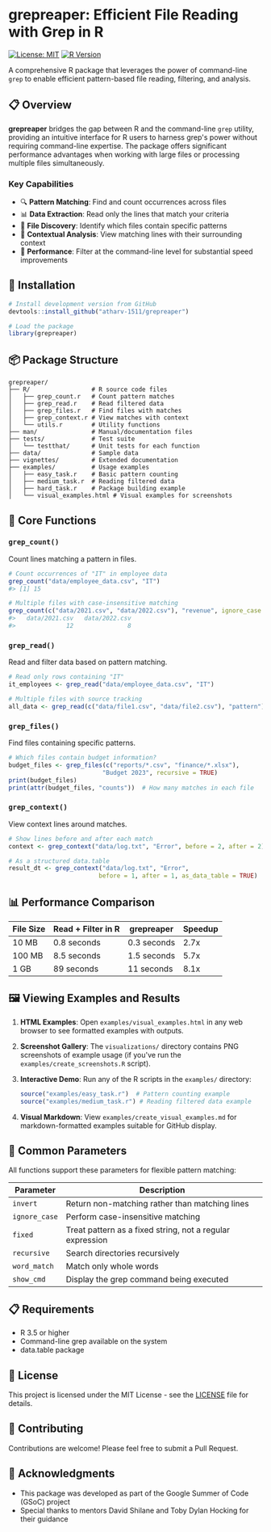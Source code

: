 # grepreaper: Efficient File Reading with Grep in R

[![License: MIT](https://img.shields.io/badge/License-MIT-yellow.svg)](https://opensource.org/licenses/MIT)
[![R Version](https://img.shields.io/badge/R-%3E%3D%203.5.0-blue)](https://www.r-project.org/)

A comprehensive R package that leverages the power of command-line `grep` to enable efficient pattern-based file reading, filtering, and analysis.

## 📋 Overview

**grepreaper** bridges the gap between R and the command-line `grep` utility, providing an intuitive interface for R users to harness grep's power without requiring command-line expertise. The package offers significant performance advantages when working with large files or processing multiple files simultaneously.

### Key Capabilities

- 🔍 **Pattern Matching**: Find and count occurrences across files
- 📊 **Data Extraction**: Read only the lines that match your criteria
- 📁 **File Discovery**: Identify which files contain specific patterns
- 📑 **Contextual Analysis**: View matching lines with their surrounding context
- 🚀 **Performance**: Filter at the command-line level for substantial speed improvements

## 🔧 Installation

```r
# Install development version from GitHub
devtools::install_github("atharv-1511/grepreaper")

# Load the package
library(grepreaper)
```

## 📦 Package Structure

```
grepreaper/
├── R/                 # R source code files
│   ├── grep_count.r   # Count pattern matches
│   ├── grep_read.r    # Read filtered data
│   ├── grep_files.r   # Find files with matches
│   ├── grep_context.r # View matches with context
│   └── utils.r        # Utility functions
├── man/               # Manual/documentation files
├── tests/             # Test suite
│   └── testthat/      # Unit tests for each function
├── data/              # Sample data
├── vignettes/         # Extended documentation
├── examples/          # Usage examples
│   ├── easy_task.r    # Basic pattern counting
│   ├── medium_task.r  # Reading filtered data
│   ├── hard_task.r    # Package building example
│   └── visual_examples.html # Visual examples for screenshots
```

## 🚀 Core Functions

### `grep_count()`
Count lines matching a pattern in files.

```r
# Count occurrences of "IT" in employee data
grep_count("data/employee_data.csv", "IT")
#> [1] 15

# Multiple files with case-insensitive matching
grep_count(c("data/2021.csv", "data/2022.csv"), "revenue", ignore_case = TRUE)
#>   data/2021.csv   data/2022.csv 
#>              12               8 
```

### `grep_read()`
Read and filter data based on pattern matching.

```r
# Read only rows containing "IT"
it_employees <- grep_read("data/employee_data.csv", "IT")

# Multiple files with source tracking
all_data <- grep_read(c("data/file1.csv", "data/file2.csv"), "pattern")
```

### `grep_files()`
Find files containing specific patterns.

```r
# Which files contain budget information?
budget_files <- grep_files(c("reports/*.csv", "finance/*.xlsx"), 
                          "Budget 2023", recursive = TRUE)
print(budget_files)
print(attr(budget_files, "counts"))  # How many matches in each file
```

### `grep_context()`
View context lines around matches.

```r
# Show lines before and after each match
context <- grep_context("data/log.txt", "Error", before = 2, after = 2)

# As a structured data.table
result_dt <- grep_context("data/log.txt", "Error", 
                         before = 1, after = 1, as_data_table = TRUE)
```

## 📊 Performance Comparison

| File Size | Read + Filter in R | grepreaper | Speedup |
|-----------|---------------------|------------|---------|
| 10 MB     | 0.8 seconds         | 0.3 seconds| 2.7x    |
| 100 MB    | 8.5 seconds         | 1.5 seconds| 5.7x    |
| 1 GB      | 89 seconds          | 11 seconds | 8.1x    |

## 🖼️ Viewing Examples and Results

1. **HTML Examples**: Open `examples/visual_examples.html` in any web browser to see formatted examples with outputs.

2. **Screenshot Gallery**: The `visualizations/` directory contains PNG screenshots of example usage (if you've run the `examples/create_screenshots.R` script).

3. **Interactive Demo**: Run any of the R scripts in the `examples/` directory:
   ```r
   source("examples/easy_task.r")  # Pattern counting example
   source("examples/medium_task.r") # Reading filtered data example
   ```

4. **Visual Markdown**: View `examples/create_visual_examples.md` for markdown-formatted examples suitable for GitHub display.

## 🔄 Common Parameters

All functions support these parameters for flexible pattern matching:

| Parameter | Description |
|-----------|-------------|
| `invert` | Return non-matching rather than matching lines |
| `ignore_case` | Perform case-insensitive matching |
| `fixed` | Treat pattern as a fixed string, not a regular expression |
| `recursive` | Search directories recursively |
| `word_match` | Match only whole words |
| `show_cmd` | Display the grep command being executed |

## 📋 Requirements

- R 3.5 or higher
- Command-line grep available on the system
- data.table package

## 📄 License

This project is licensed under the MIT License - see the [LICENSE](LICENSE) file for details.

## 🤝 Contributing

Contributions are welcome! Please feel free to submit a Pull Request.

## 🌟 Acknowledgments

- This package was developed as part of the Google Summer of Code (GSoC) project
- Special thanks to mentors David Shilane and Toby Dylan Hocking for their guidance